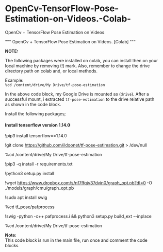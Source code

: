 # OpenCv-TensorFlow-Pose-Estimation-on-Videos.-Colab-
OpenCv + TensorFlow Pose Estimation on Videos

"""
OpenCv + TensorFlow Pose Estimation on Videos. [Colab]
"""

**NOTE:**

The following packages were installed on colab, you can install then on your 
local machine by removing (!) mark. 
Also, remember to change the drive directory path on colab and, or local methods.

Example: <br>
`%cd /content/drive/My Drive/tf-pose-estimation`

In the above code block, my Google Drive is mounted as (`drive`).
After a successful mount, i extracted `tf-pose-estimation` to the drive relative path as 
shown in the code block.

Install the following packages;

#### Install tensorflow version 1.14.0

!pip3 install tensorflow==1.14.0

!git clone https://github.com/ildoonet/tf-pose-estimation.git > /dev/null

%cd /content/drive/My Drive/tf-pose-estimation

!pip3 -q install -r requirements.txt

!python3 setup.py install

!wget https://www.dropbox.com/s/nf7ffqjv37dvin0/graph_opt.pb?dl=0 -O ./models/graph/cmu/graph_opt.pb 

!sudo apt install swig

%cd tf_pose/pafprocess

!swig -python -c++ pafprocess.i && python3 setup.py build_ext --inplace

%cd /content/drive/My Drive/tf-pose-estimation

**Note:** <br>
This code block is run in the main file, run once and comment the code blocks

